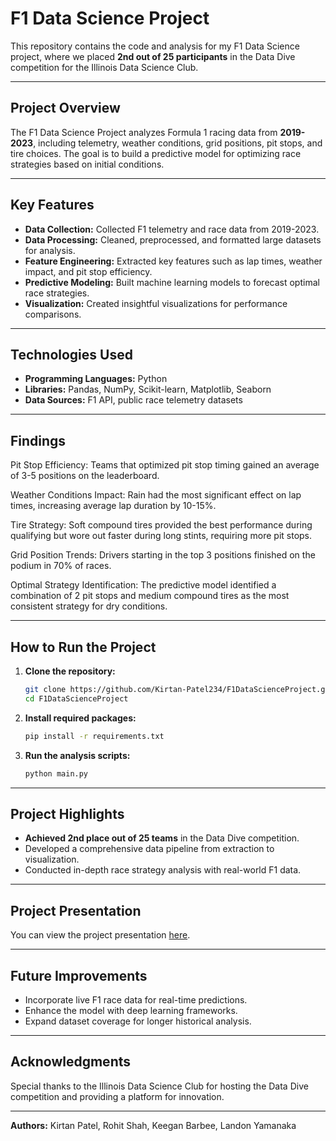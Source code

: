# F1 Data Science Project

This repository contains the code and analysis for my F1 Data Science project, where we placed **2nd out of 25 participants** in the Data Dive competition for the Illinois Data Science Club.

---

## Project Overview

The F1 Data Science Project analyzes Formula 1 racing data from **2019-2023**, including telemetry, weather conditions, grid positions, pit stops, and tire choices. The goal is to build a predictive model for optimizing race strategies based on initial conditions.

---

## Key Features

- **Data Collection:** Collected F1 telemetry and race data from 2019-2023.
- **Data Processing:** Cleaned, preprocessed, and formatted large datasets for analysis.
- **Feature Engineering:** Extracted key features such as lap times, weather impact, and pit stop efficiency.
- **Predictive Modeling:** Built machine learning models to forecast optimal race strategies.
- **Visualization:** Created insightful visualizations for performance comparisons.

---

## Technologies Used

- **Programming Languages:** Python
- **Libraries:** Pandas, NumPy, Scikit-learn, Matplotlib, Seaborn
- **Data Sources:** F1 API, public race telemetry datasets

---

## Findings

Pit Stop Efficiency: Teams that optimized pit stop timing gained an average of 3-5 positions on the leaderboard.

Weather Conditions Impact: Rain had the most significant effect on lap times, increasing average lap duration by 10-15%.

Tire Strategy: Soft compound tires provided the best performance during qualifying but wore out faster during long stints, requiring more pit stops.

Grid Position Trends: Drivers starting in the top 3 positions finished on the podium in 70% of races.

Optimal Strategy Identification: The predictive model identified a combination of 2 pit stops and medium compound tires as the most consistent strategy for dry conditions.

---

## How to Run the Project

1. **Clone the repository:**

   ```bash
   git clone https://github.com/Kirtan-Patel234/F1DataScienceProject.git
   cd F1DataScienceProject
   ```

2. **Install required packages:**

   ```bash
   pip install -r requirements.txt
   ```

3. **Run the analysis scripts:**

   ```bash
   python main.py
   ```

---

## Project Highlights

- **Achieved 2nd place out of 25 teams** in the Data Dive competition.
- Developed a comprehensive data pipeline from extraction to visualization.
- Conducted in-depth race strategy analysis with real-world F1 data.

---

## Project Presentation

You can view the project presentation [here](./team-f1-fa24/Data%20Dive%20Presentation-3.pptx).

---

## Future Improvements

- Incorporate live F1 race data for real-time predictions.
- Enhance the model with deep learning frameworks.
- Expand dataset coverage for longer historical analysis.

---

## Acknowledgments

Special thanks to the Illinois Data Science Club for hosting the Data Dive competition and providing a platform for innovation.

---

**Authors:** Kirtan Patel, Rohit Shah, Keegan Barbee, Landon Yamanaka
